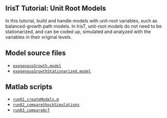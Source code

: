## IrisT Tutorial: Unit Root Models

In this tutorial, build and handle models with unit-root
variables, such as balanced-growth path models. In IrisT, unit-root models
do not need to be stationarized, and can be coded up, simulated and analyzed
with the variables in their original levels.


## Model source files

* [`exogenousGrowth.model`](exogenousGrowth.model)
* [`exogenousGrowthStationarized.model`](exogenousGrowthStationarized.model)


## Matlab scripts

* [`run01_createModels.m`](run01_createModels.m)
* [`run02_compareShockSimulations`](run02_compareShockSimulations.m)
* [`run03_compareAcf`](run03_compareAcf.m)

